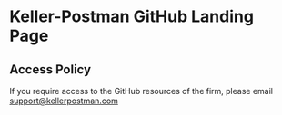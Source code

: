 # Keller-Postman GitHub Landing Page

## Access Policy
If you require access to the GitHub resources of the firm, please email support@kellerpostman.com